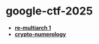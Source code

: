 # google-ctf-2025
- **[re-multiarch 1](https://github.com/chp0ck3r/google-ctf-2025/blob/main/re-multiarch/README.md)**
- **[crypto-numerology](https://github.com/chp0ck3r/google-ctf-2025/blob/main/crypto-numerology/README.md)**
